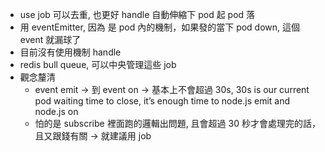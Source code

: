 - use job 可以去重, 也更好 handle 自動伸縮下 pod 起 pod 落
- 用 eventEmitter, 因為 是 pod 內的機制，如果發的當下 pod down, 這個 event 就漏球了
- 目前沒有使用機制 handle
- redis bull queue, 可以中央管理這些 job
- 觀念釐清
    - event emit → 到 event on → 基本上不會超過 30s, 30s is our current pod waiting time to close, it’s enough time to node.js emit and node.js on
    - 怕的是 subscribe 裡面跑的邏輯出問題, 且會超過 30 秒才會處理完的話，且又跟錢有關 → 就建議用 job